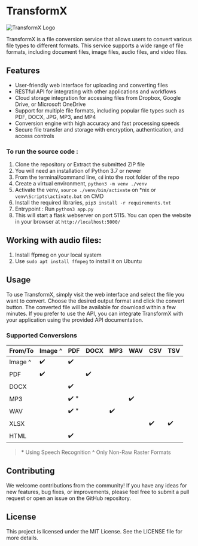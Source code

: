 # TransformX

![TransformX Logo](https://i.gifer.com/origin/c5/c5f36cbf85f0dd53cca234142247416f.gif)

TransformX is a file conversion service that allows users to convert various file types to different formats. This service supports a wide range of file formats, including document files, image files, audio files, and video files.

## Features

- User-friendly web interface for uploading and converting files
- RESTful API for integrating with other applications and workflows
- Cloud storage integration for accessing files from Dropbox, Google Drive, or Microsoft OneDrive
- Support for multiple file formats, including popular file types such as PDF, DOCX, JPG, MP3, and MP4
- Conversion engine with high accuracy and fast processing speeds
- Secure file transfer and storage with encryption, authentication, and access controls

### To run the source code :
1. Clone the repository or Extract the submitted ZIP file
2. You will need an installation of Python 3.7 or newer
3. From the terminal/command line, `cd` into the root folder of the repo
4. Create a virtual environment, `python3 -m venv ./venv`
5. Activate the venv, `source ./venv/bin/activate` on \*nix or `venv\Scripts\activate.bat` on CMD
6. Install the required libraries, `pip3 install -r requirements.txt`
7. Entrypoint : Run `python3 app.py`
8. This will start a flask webserver on port 5115. You can open the website in your browser at `http://localhost:5000/`

## Working with audio files:
1. Install ffpmeg on your local system
2. Use `sudo apt install ffmpeg` to install it on Ubuntu

## Usage

To use TransformX, simply visit the web interface and select the file you want to convert. Choose the desired output format and click the convert button. The converted file will be available for download within a few minutes. If you prefer to use the API, you can integrate TransformX with your application using the provided API documentation.

### Supported Conversions

| From/To | Image ^ | PDF | DOCX | MP3 | WAV | CSV | TSV |
|---------|---------|-----|------|-----|-----|-----|-----|
| Image ^ | ✔️       | ✔️   |      |     |     |     |     |
| PDF     | ✔️       |     | ✔️    |     |     |     |     |
| DOCX    |         | ✔️   |      |     |     |     |     |
| MP3     |         | ✔️ * |      |     | ✔️   |     |     |
| WAV     |         | ✔️ * |      | ✔️   |     |     |     |
| XLSX    |         |     |      |     |     | ✔️   | ✔️   |
| HTML    |         | ✔️   |      |     |     |     |     |

> **\*** Using Speech Recognition
> **^** Only Non-Raw Raster Formats

## Contributing

We welcome contributions from the community! If you have any ideas for new features, bug fixes, or improvements, please feel free to submit a pull request or open an issue on the GitHub repository.

## License

This project is licensed under the MIT License. See the LICENSE file for more details.
